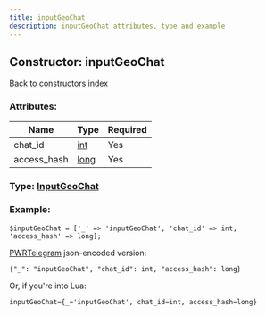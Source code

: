 ```yaml
---
title: inputGeoChat
description: inputGeoChat attributes, type and example
---
```

## Constructor: inputGeoChat  
[Back to constructors index](index.md)



### Attributes:

| Name     |    Type       | Required |
|----------|---------------|----------|
|chat\_id|[int](../types/int.md) | Yes|
|access\_hash|[long](../types/long.md) | Yes|



### Type: [InputGeoChat](../types/InputGeoChat.md)


### Example:

```
$inputGeoChat = ['_' => 'inputGeoChat', 'chat_id' => int, 'access_hash' => long];
```  

[PWRTelegram](https://pwrtelegram.xyz) json-encoded version:

```
{"_": "inputGeoChat", "chat_id": int, "access_hash": long}
```


Or, if you're into Lua:  


```
inputGeoChat={_='inputGeoChat', chat_id=int, access_hash=long}

```


